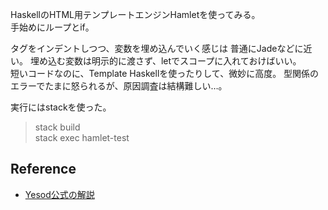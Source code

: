 HaskellのHTML用テンプレートエンジンHamletを使ってみる。  
手始めにループとif。

タグをインデントしつつ、変数を埋め込んでいく感じは
普通にJadeなどに近い。
埋め込む変数は明示的に渡さず、letでスコープに入れておけばいい。  
短いコードなのに、Template Haskellを使ったりして、微妙に高度。
型関係のエラーでたまに怒られるが、原因調査は結構難しい…。

実行にはstackを使った。
> stack build  
> stack exec hamlet-test

## Reference
- [Yesod公式の解説](http://www.yesodweb.com/book/shakespearean-templates)
